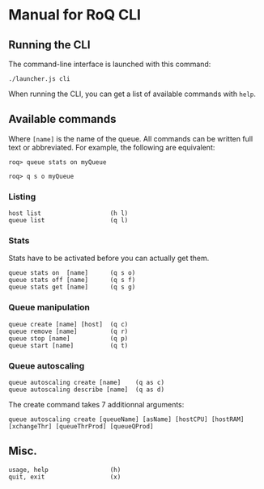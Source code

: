 Manual for RoQ CLI
==================

Running the CLI
---------------

The command-line interface is launched with this command: 

    ./launcher.js cli

When running the CLI, you can get a list of available commands with `help`.

Available commands
------------------

Where `[name]` is the name of the queue. All commands can be written full
text or abbreviated. For example, the following are equivalent:

    roq> queue stats on myQueue

    roq> q s o myQueue
    

### Listing
    
    host list                   (h l)
    queue list                  (q l)

### Stats

Stats have to be activated before you can actually get them. 
    
    queue stats on  [name]      (q s o)
    queue stats off [name]      (q s f)
    queue stats get [name]      (q s g)

### Queue manipulation
    
    queue create [name] [host]  (q c)
    queue remove [name]         (q r)
    queue stop [name]           (q p)
    queue start [name]          (q t)

### Queue autoscaling    

    queue autoscaling create [name]    (q as c)
    queue autoscaling describe [name]  (q as d)

The create command takes 7 additionnal arguments:

    queue autoscaling create [queueName] [asName] [hostCPU] [hostRAM] [xchangeThr] [queueThrProd] [queueQProd]

## Misc.

    usage, help                 (h)
    quit, exit                  (x)

